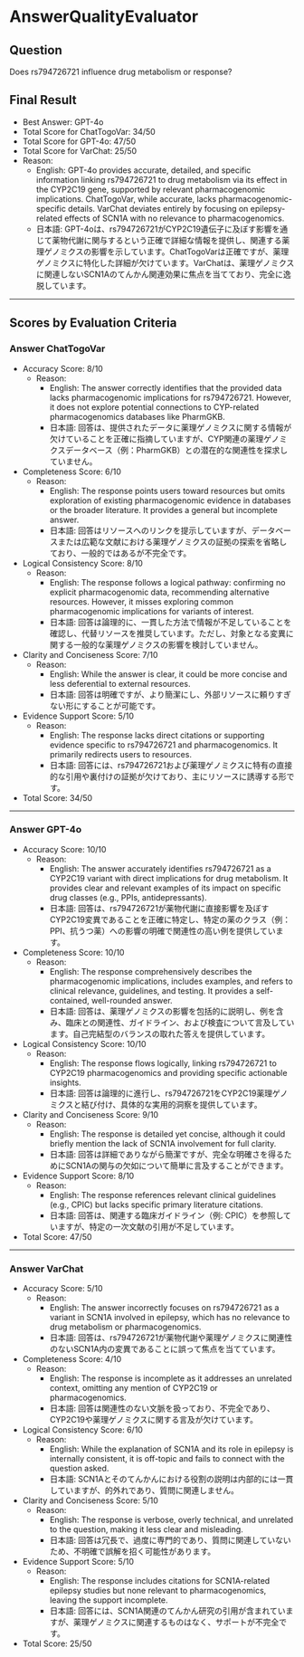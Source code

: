 # AnswerQualityEvaluator

## Question

Does rs794726721 influence drug metabolism or response?

## Final Result

- Best Answer: GPT-4o
- Total Score for ChatTogoVar: 34/50
- Total Score for GPT-4o: 47/50
- Total Score for VarChat: 25/50
- Reason:
  - English: GPT-4o provides accurate, detailed, and specific information linking rs794726721 to drug metabolism via its effect in the CYP2C19 gene, supported by relevant pharmacogenomic implications. ChatTogoVar, while accurate, lacks pharmacogenomic-specific details. VarChat deviates entirely by focusing on epilepsy-related effects of SCN1A with no relevance to pharmacogenomics. 
  - 日本語: GPT-4oは、rs794726721がCYP2C19遺伝子に及ぼす影響を通じて薬物代謝に関与するという正確で詳細な情報を提供し、関連する薬理ゲノミクスの影響を示しています。ChatTogoVarは正確ですが、薬理ゲノミクスに特化した詳細が欠けています。VarChatは、薬理ゲノミクスに関連しないSCN1Aのてんかん関連効果に焦点を当てており、完全に逸脱しています。

---

## Scores by Evaluation Criteria

### Answer ChatTogoVar
- Accuracy Score: 8/10
  - Reason: 
    - English: The answer correctly identifies that the provided data lacks pharmacogenomic implications for rs794726721. However, it does not explore potential connections to CYP-related pharmacogenomics databases like PharmGKB. 
    - 日本語: 回答は、提供されたデータに薬理ゲノミクスに関する情報が欠けていることを正確に指摘していますが、CYP関連の薬理ゲノミクスデータベース（例：PharmGKB）との潜在的な関連性を探求していません。
- Completeness Score: 6/10
  - Reason: 
    - English: The response points users toward resources but omits exploration of existing pharmacogenomic evidence in databases or the broader literature. It provides a general but incomplete answer.
    - 日本語: 回答はリソースへのリンクを提示していますが、データベースまたは広範な文献における薬理ゲノミクスの証拠の探索を省略しており、一般的ではあるが不完全です。
- Logical Consistency Score: 8/10
  - Reason: 
    - English: The response follows a logical pathway: confirming no explicit pharmacogenomic data, recommending alternative resources. However, it misses exploring common pharmacogenomic implications for variants of interest. 
    - 日本語: 回答は論理的に、一貫した方法で情報が不足していることを確認し、代替リソースを推奨しています。ただし、対象となる変異に関する一般的な薬理ゲノミクスの影響を検討していません。
- Clarity and Conciseness Score: 7/10
  - Reason: 
    - English: While the answer is clear, it could be more concise and less deferential to external resources.
    - 日本語: 回答は明確ですが、より簡潔にし、外部リソースに頼りすぎない形にすることが可能です。
- Evidence Support Score: 5/10
  - Reason: 
    - English: The response lacks direct citations or supporting evidence specific to rs794726721 and pharmacogenomics. It primarily redirects users to resources.
    - 日本語: 回答には、rs794726721および薬理ゲノミクスに特有の直接的な引用や裏付けの証拠が欠けており、主にリソースに誘導する形です。
- Total Score: 34/50

---

### Answer GPT-4o
- Accuracy Score: 10/10
  - Reason: 
    - English: The answer accurately identifies rs794726721 as a CYP2C19 variant with direct implications for drug metabolism. It provides clear and relevant examples of its impact on specific drug classes (e.g., PPIs, antidepressants).
    - 日本語: 回答は、rs794726721が薬物代謝に直接影響を及ぼすCYP2C19変異であることを正確に特定し、特定の薬のクラス（例：PPI、抗うつ薬）への影響の明確で関連性の高い例を提供しています。
- Completeness Score: 10/10
  - Reason: 
    - English: The response comprehensively describes the pharmacogenomic implications, includes examples, and refers to clinical relevance, guidelines, and testing. It provides a self-contained, well-rounded answer. 
    - 日本語: 回答は、薬理ゲノミクスの影響を包括的に説明し、例を含み、臨床との関連性、ガイドライン、および検査について言及しています。自己完結型のバランスの取れた答えを提供しています。
- Logical Consistency Score: 10/10
  - Reason: 
    - English: The response flows logically, linking rs794726721 to CYP2C19 pharmacogenomics and providing specific actionable insights. 
    - 日本語: 回答は論理的に進行し、rs794726721をCYP2C19薬理ゲノミクスと結び付け、具体的な実用的洞察を提供しています。
- Clarity and Conciseness Score: 9/10
  - Reason: 
    - English: The response is detailed yet concise, although it could briefly mention the lack of SCN1A involvement for full clarity. 
    - 日本語: 回答は詳細でありながら簡潔ですが、完全な明確さを得るためにSCN1Aの関与の欠如について簡単に言及することができます。
- Evidence Support Score: 8/10
  - Reason: 
    - English: The response references relevant clinical guidelines (e.g., CPIC) but lacks specific primary literature citations.
    - 日本語: 回答は、関連する臨床ガイドライン（例: CPIC）を参照していますが、特定の一次文献の引用が不足しています。
- Total Score: 47/50

---

### Answer VarChat
- Accuracy Score: 5/10
  - Reason: 
    - English: The answer incorrectly focuses on rs794726721 as a variant in SCN1A involved in epilepsy, which has no relevance to drug metabolism or pharmacogenomics.
    - 日本語: 回答は、rs794726721が薬物代謝や薬理ゲノミクスに関連性のないSCN1A内の変異であることに誤って焦点を当てています。
- Completeness Score: 4/10
  - Reason: 
    - English: The response is incomplete as it addresses an unrelated context, omitting any mention of CYP2C19 or pharmacogenomics.
    - 日本語: 回答は関連性のない文脈を扱っており、不完全であり、CYP2C19や薬理ゲノミクスに関する言及が欠けています。
- Logical Consistency Score: 6/10
  - Reason: 
    - English: While the explanation of SCN1A and its role in epilepsy is internally consistent, it is off-topic and fails to connect with the question asked.
    - 日本語: SCN1Aとそのてんかんにおける役割の説明は内部的には一貫していますが、的外れであり、質問に関連しません。
- Clarity and Conciseness Score: 5/10
  - Reason: 
    - English: The response is verbose, overly technical, and unrelated to the question, making it less clear and misleading.
    - 日本語: 回答は冗長で、過度に専門的であり、質問に関連していないため、不明確で誤解を招く可能性があります。
- Evidence Support Score: 5/10
  - Reason: 
    - English: The response includes citations for SCN1A-related epilepsy studies but none relevant to pharmacogenomics, leaving the support incomplete.
    - 日本語: 回答には、SCN1A関連のてんかん研究の引用が含まれていますが、薬理ゲノミクスに関連するものはなく、サポートが不完全です。
- Total Score: 25/50